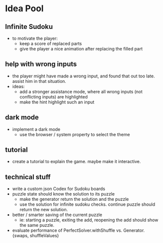 # Idea Pool

## Infinite Sudoku

* to motivate the player:
  * keep a score of replaced parts
  * give the player a nice animation after replacing the filled part

## help with wrong inputs

* the player might have made a wrong input, and found that out too late. assist him in that situation.
* ideas:
  * add a stronger assistance mode, where all wrong inputs (not conflicting inputs) are highlighted
  * make the hint highlight such an input

## dark mode
 
* implement a dark mode 
  * use the browser / system property to select the theme

## tutorial

* create a tutorial to explain the game. maybe make it interactive.

## technical stuff

* write a custom json Codex for Sudoku boards
* puzzle state should know the solution to its puzzle
  * make the generator return the solution and the puzzle
  * use the solution for infinite sudoku checks. continue puzzle should return the new solution.
* better / smarter saving of the current puzzle
  * ie: starting a puzzle, exiting the add, reopening the add should show the same puzzle.
* evaluate performance of PerfectSolver.withShuffle vs. Generator.{swaps, shuffleValues}